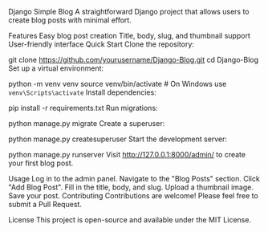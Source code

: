 Django Simple Blog
A straightforward Django project that allows users to create blog posts with minimal effort.

Features
Easy blog post creation
Title, body, slug, and thumbnail support
User-friendly interface
Quick Start
Clone the repository:

git clone https://github.com/yourusername/Django-Blog.git
cd Django-Blog
Set up a virtual environment:

python -m venv venv
source venv/bin/activate  # On Windows use `venv\Scripts\activate`
Install dependencies:

pip install -r requirements.txt
Run migrations:

python manage.py migrate
Create a superuser:

python manage.py createsuperuser
Start the development server:

python manage.py runserver
Visit http://127.0.0.1:8000/admin/ to create your first blog post.

Usage
Log in to the admin panel.
Navigate to the "Blog Posts" section.
Click "Add Blog Post".
Fill in the title, body, and slug.
Upload a thumbnail image.
Save your post.
Contributing
Contributions are welcome! Please feel free to submit a Pull Request.

License
This project is open-source and available under the MIT License.
